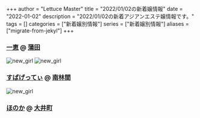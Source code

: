 +++
author = "Lettuce Master"
title = "2022/01/02の新着嬢情報"
date = "2022-01-02"
description = "2022/01/02の新着アジアンエステ嬢情報です。"
tags = []
categories = ["新着嬢別情報"]
series = ["新着嬢別情報"]
aliases = ["migrate-from-jekyl"]
+++
### [一恵](http://kazue.me-es.com/) @ [蒲田](/post/kamata)


![new_girl](https://i.imgur.com/2HCUtTi.jpeg)
![new_girl](https://i.imgur.com/gfNvaxQ.jpeg)
### [すぱげってぃ](https://spaghetti.est.cm/) @ [南林間](/post/minamirinkan)


![new_girl](https://spaghetti.est.cm/photos/sites/98/2021/12/2022010121262296.jpg_300X450.jpg)
### [ほのか](http://www.hounoka.com/) @ [大井町](/post/oimachi)


